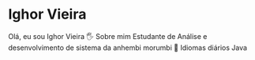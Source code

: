 # Ighor Vieira

Olá, eu sou Ighor Vieira 🖐️
Sobre mim
Estudante de Análise e desenvolvimento de sistema da anhembi morumbi 📖
Idiomas diários
Java

 
